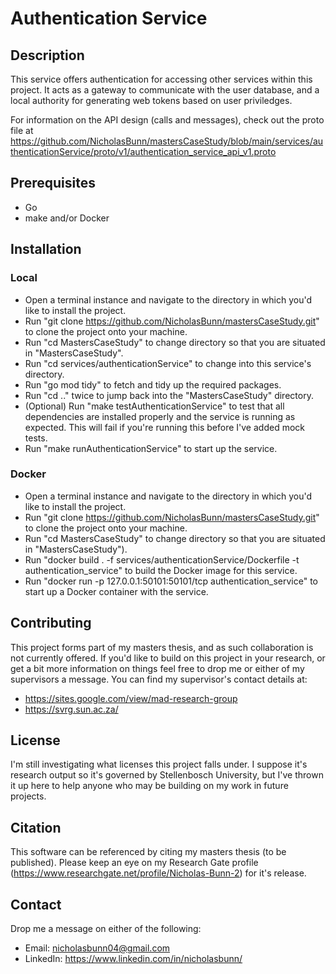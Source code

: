 # **Authentication Service**

## **Description**

This service offers authentication for accessing other services within this project. It acts as a gateway to communicate with the user database, and a local authority for generating web tokens based on user priviledges.

For information on the API design (calls and messages), check out the proto file at https://github.com/NicholasBunn/mastersCaseStudy/blob/main/services/authenticationService/proto/v1/authentication_service_api_v1.proto

## **Prerequisites**

- Go
- make and/or Docker

## **Installation**

### **Local**

- Open a terminal instance and navigate to the directory in which you'd like to install the project.
- Run "git clone https://github.com/NicholasBunn/mastersCaseStudy.git" to clone the project onto your machine.
- Run "cd MastersCaseStudy" to change directory so that you are situated in "MastersCaseStudy".
- Run "cd services/authenticationService" to change into this service's directory.
- Run "go mod tidy" to fetch and tidy up the required packages.
- Run "cd .." twice to jump back into the "MastersCaseStudy" directory.
- (Optional) Run "make testAuthenticationService" to test that all dependencies are installed properly and the service is running as expected. This will fail if you're running this before I've added mock tests.
- Run "make runAuthenticationService" to start up the service.

### **Docker**

- Open a terminal instance and navigate to the directory in which you'd like to install the project.
- Run "git clone https://github.com/NicholasBunn/mastersCaseStudy.git" to clone the project onto your machine.
- Run "cd MastersCaseStudy" to change directory so that you are situated in "MastersCaseStudy").
- Run "docker build . -f services/authenticationService/Dockerfile -t authentication_service" to build the Docker image for this service.
- Run "docker run -p 127.0.0.1:50101:50101/tcp authentication_service" to start up a Docker container with the service.

## **Contributing**

This project forms part of my masters thesis, and as such collaboration is not currently offered. If you'd like to build on this project in your research, or get a bit more information on things feel free to drop me or either of my supervisors a message. You can find my supervisor's contact details at:

- https://sites.google.com/view/mad-research-group
- https://svrg.sun.ac.za/

## **License**

I'm still investigating what licenses this project falls under. I suppose it's research output so it's governed by Stellenbosch University, but I've thrown it up here to help anyone who may be building on my work in future projects.

## **Citation**

This software can be referenced by citing my masters thesis (to be published). Please keep an eye on my Research Gate profile (https://www.researchgate.net/profile/Nicholas-Bunn-2) for it's release.

## **Contact**

Drop me a message on either of the following:

- Email: nicholasbunn04@gmail.com
- LinkedIn: https://www.linkedin.com/in/nicholasbunn/
